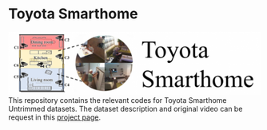 # Toyota Smarthome
![](/other/logo.png)
This repository contains the relevant codes for Toyota Smarthome Untrimmed datasets.
The dataset description and original video can be request in this [project page](https://project.inria.fr/toyotasmarthome/).
